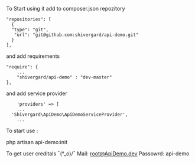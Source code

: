 To Start using it add to composer.json repozitory

    "repositories": [
      {
      "type": "git",
       "url": "git@github.com:shivergard/api-demo.git"
      }
    ],

and add requirements

	"require": {
		...
        "shivergard/api-demo" : "dev-master" 
    },

and add service provider

		'providers' => [
		...
      'Shivergard\ApiDemo\ApiDemoServiceProvider',
		...

To start use :

  php artisan api-demo:init

To get user creditals
  ¯\(°_o)/¯
   Mail: root@ApiDemo.dev
   Passowrd: api-demo